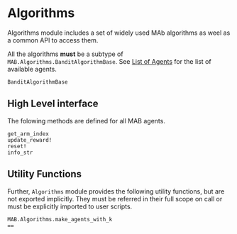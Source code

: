 # Algorithms

Algorithms module includes a set of widely used MAb algorithms as weel as a common API to
access them.

All the algorithms **must** be a subtype of `MAB.Algorithms.BanditAlgorithmBase`. See
[List of Agents](@ref) for the list of available agents.

```@docs
BanditAlgorithmBase
```

## High Level interface
The folowing methods are defined for all MAB agents.
```@docs
get_arm_index
update_reward!
reset!
info_str
```

## Utility Functions
Further, `Algorithms` module provides the following utility functions, but are not exported
implicitly. They must be referred in their full scope on call or must be explicitly imported
to user scripts.
```@docs
MAB.Algorithms.make_agents_with_k
==
```